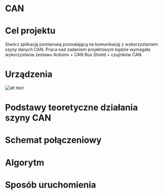 # CAN
# Cel projektu
Stwórz aplikację pomiarową pozwalającą na komunikację z wykorzystaniem szyny danych CAN. Praca nad zadaniem projektowym będzie wymagała wykorzystania zestawu Arduino + CAN Bus Shield + czujników CAN.
# Urządzenia
![alt text](http://smartrobots.pl/image/cache/catalog/arduino/leonardo-1-800x800.jpg)

# Podstawy teoretyczne działania szyny CAN

# Schemat połączeniowy

# Algorytm

# Sposób uruchomienia
